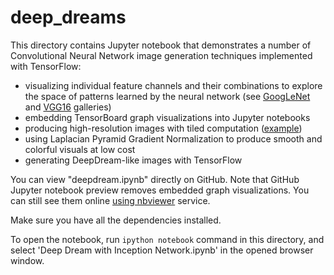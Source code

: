 # deep_dreams

This directory contains Jupyter notebook that demonstrates a number of Convolutional Neural Network 
image generation techniques implemented with TensorFlow:

- visualizing individual feature channels and their combinations to explore the space of patterns learned by the neural network (see [GoogLeNet](http://storage.googleapis.com/deepdream/visualz/tensorflow_inception/index.html) and [VGG16](http://storage.googleapis.com/deepdream/visualz/vgg16/index.html) galleries)
- embedding TensorBoard graph visualizations into Jupyter notebooks
- producing high-resolution images with tiled computation ([example](http://storage.googleapis.com/deepdream/pilatus_flowers.jpg))
- using Laplacian Pyramid Gradient Normalization to produce smooth and colorful visuals at low cost
- generating DeepDream-like images with TensorFlow

You can view "deepdream.ipynb" directly on GitHub. Note that GitHub Jupyter notebook preview removes 
embedded graph visualizations. You can still see them online 
[using nbviewer](http://nbviewer.jupyter.org/github/tensorflow/tensorflow/blob/master/tensorflow/examples/tutorials/deepdream/deepdream.ipynb)
service.

Make sure you have all the dependencies installed.

To open the notebook, run `ipython notebook` command in this directory, and 
select 'Deep Dream with Inception Network.ipynb' in the opened browser window.
